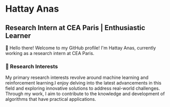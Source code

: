 # Hattay Anas

## Research Intern at CEA Paris | Enthusiastic Learner

👋 Hello there! Welcome to my GitHub profile! I'm Hattay Anas, currently working as a research intern at CEA Paris. 

### 🔬 Research Interests
My primary research interests revolve around machine learning and reinforcement learning.I enjoy delving into the latest advancements in this field and exploring innovative solutions to address real-world challenges. Through my work, I aim to contribute to the knowledge and development of algorithms that have practical applications.



